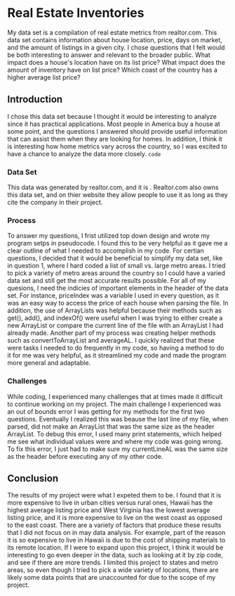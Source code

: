 # Real Estate Inventories 
My data set is a compilation of real estate metrics from realtor.com. This data set contains information about house location, price, days on market, and the amount of listings in a given city. I chose questions that I felt would be both interesting to answer and relevant to the broader public.
What impact does a house's location have on its list price?
What impact does the amount of inventory have on list price?
Which coast of the country has a higher average list price?

## Introduction 
I chose this data set because I thought it would be interesting to analyze since it has practical applications. Most people in America buy a house at some point, and the questions I answered should provide useful information that can assist them when they are looking for homes. In addition, I think it is interesting how home metrics vary across the country, so I was excited to have a chance to analyze the data more closely. 
`code`

### Data Set
This data was generated by realtor.com, and it is   . Realtor.com also owns this data set, and on thier website they allow people to use it as long as they cite the company in their project. 
### Process
To answer my questions, I frist utilized top down design and wrote my program setps in pseudocode. I found this to be very helpful as it gave me a clear outline of what I needed to accomplish in my code. For certian questions, I decided that it would be beneficial to simplify my data set, like in question 1, where I hard coded a list of small vs. large metro areas. I tried to pick a variety of metro areas around the country so I could have a varied data set and still get the most accurate results possible. 
    For all of my quesions, I need the indicies of important elements in the header of the data set. For instance, priceIndex was a variable I used in every question, as it was an easy way to access the price of each house when parsing the file. In addition, the use of ArrayLists was helpful because their methods such as get(), add(), and indexOf() were useful when I was trying to either create a new ArrayList or compare the current line of the file with an ArrayList I had already made. Another part of my process was creating helper methods such as convertToArrayList and averageAL. I quickly realized that these were tasks I needed to do frequently in my code, so having a method to do it for me was very helpful, as it streamlined my code and made the program more general and adaptable. 
### Challenges 
While coding, I experienced many challenges that at times made it difficult to continue working on my project. The main challenge I experienced was an out of bounds error I was getting for my methods for the first two questions. Eventually I realized this was beause the last line of my file, when parsed, did not make an ArrayList that was the same size as the header ArrayList. To debug this error, I used many print statements, which helped me see what individual values were and where my code was going wrong. To fix this error, I just had to make sure my currentLineAL was the same size as the header before executing any of my other code.  

## Conclusion
The results of my project were what I expeted them to be. I found that it is more expensive to live in urban cities versus rural ones, Hawaii has the highest average listing price and West Virginia has the lowest average listing price, and it is more expensive to live on the west coast as opposed to the east coast. There are a variety of factors that produce these results that I did not focus on in may data analysis. For example, part of the reason it is so expensive to live in Hawaii is due to the cost of shipping materials to its remote location. If I were to expand upon this project, I think it would be interesting to go even deeper in the data, such as looking at it by zip code, and see if there are more trends. I limited this project to states and metro areas, so even though I tried to pick a wide variety of locations, there are likely some data points that are unaccounted for due to the scope of my project. 

